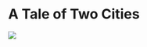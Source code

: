 <h1>A Tale of Two Cities</h1>
<img src="![image](https://github.com/wanyue9948/My-Story/assets/78068193/c682c080-699d-40dc-960c-7fc92eef44b3)"
/>
